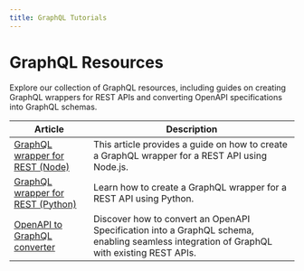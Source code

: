 ```yaml
---
title: GraphQL Tutorials
---
```


# GraphQL Resources

Explore our collection of GraphQL resources, including guides on creating GraphQL wrappers for REST APIs and converting OpenAPI specifications into GraphQL schemas.

| Article | Description |
| ------- | ----------- |
| [GraphQL wrapper for REST (Node)](./rest-to-graphql-node.md) | This article provides a guide on how to create a GraphQL wrapper for a REST API using Node.js. |
| [GraphQL wrapper for REST (Python)](./rest-to-graphql-python.md) | Learn how to create a GraphQL wrapper for a REST API using Python. |
| [OpenAPI to GraphQL converter](./rest-to-graphql-export.md) | Discover how to convert an OpenAPI Specification into a GraphQL schema, enabling seamless integration of GraphQL with existing REST APIs. |
